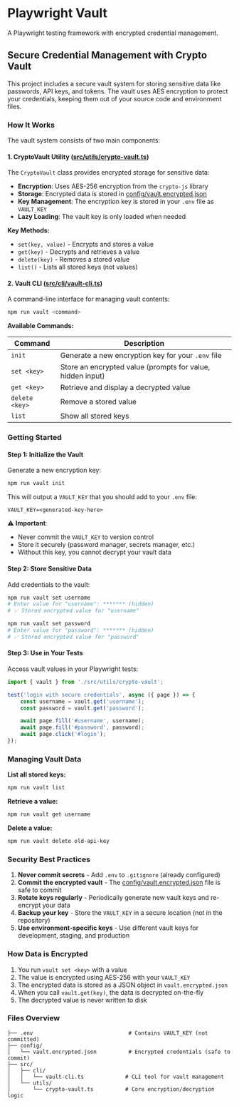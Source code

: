 # Playwright Vault

A Playwright testing framework with encrypted credential management.

## Secure Credential Management with Crypto Vault

This project includes a secure vault system for storing sensitive data like passwords, API keys, and tokens. The vault uses AES encryption to protect your credentials, keeping them out of your source code and environment files.

### How It Works

The vault system consists of two main components:

#### 1. CryptoVault Utility ([src/utils/crypto-vault.ts](src/utils/crypto-vault.ts))

The `CryptoVault` class provides encrypted storage for sensitive data:

- **Encryption**: Uses AES-256 encryption from the `crypto-js` library
- **Storage**: Encrypted data is stored in [config/vault.encrypted.json](config/vault.encrypted.json)
- **Key Management**: The encryption key is stored in your `.env` file as `VAULT_KEY`
- **Lazy Loading**: The vault key is only loaded when needed

**Key Methods:**
- `set(key, value)` - Encrypts and stores a value
- `get(key)` - Decrypts and retrieves a value
- `delete(key)` - Removes a stored value
- `list()` - Lists all stored keys (not values)

#### 2. Vault CLI ([src/cli/vault-cli.ts](src/cli/vault-cli.ts))

A command-line interface for managing vault contents:

```bash
npm run vault <command>
```

**Available Commands:**

| Command | Description |
|---------|-------------|
| `init` | Generate a new encryption key for your `.env` file |
| `set <key>` | Store an encrypted value (prompts for value, hidden input) |
| `get <key>` | Retrieve and display a decrypted value |
| `delete <key>` | Remove a stored value |
| `list` | Show all stored keys |

### Getting Started

#### Step 1: Initialize the Vault

Generate a new encryption key:

```bash
npm run vault init
```

This will output a `VAULT_KEY` that you should add to your `.env` file:

```
VAULT_KEY=<generated-key-here>
```

⚠️ **Important**:
- Never commit the `VAULT_KEY` to version control
- Store it securely (password manager, secrets manager, etc.)
- Without this key, you cannot decrypt your vault data

#### Step 2: Store Sensitive Data

Add credentials to the vault:

```bash
npm run vault set username
# Enter value for "username": ******* (hidden)
# ✅ Stored encrypted value for "username"

npm run vault set password
# Enter value for "password": ******* (hidden)
# ✅ Stored encrypted value for "password"
```

#### Step 3: Use in Your Tests

Access vault values in your Playwright tests:

```typescript
import { vault } from './src/utils/crypto-vault';

test('login with secure credentials', async ({ page }) => {
    const username = vault.get('username');
    const password = vault.get('password');

    await page.fill('#username', username);
    await page.fill('#password', password);
    await page.click('#login');
});
```

### Managing Vault Data

**List all stored keys:**
```bash
npm run vault list
```

**Retrieve a value:**
```bash
npm run vault get username
```

**Delete a value:**
```bash
npm run vault delete old-api-key
```

### Security Best Practices

1. **Never commit secrets** - Add `.env` to `.gitignore` (already configured)
2. **Commit the encrypted vault** - The [config/vault.encrypted.json](config/vault.encrypted.json) file is safe to commit
3. **Rotate keys regularly** - Periodically generate new vault keys and re-encrypt your data
4. **Backup your key** - Store the `VAULT_KEY` in a secure location (not in the repository)
5. **Use environment-specific keys** - Use different vault keys for development, staging, and production

### How Data is Encrypted

1. You run `vault set <key>` with a value
2. The value is encrypted using AES-256 with your `VAULT_KEY`
3. The encrypted data is stored as a JSON object in `vault.encrypted.json`
4. When you call `vault.get(key)`, the data is decrypted on-the-fly
5. The decrypted value is never written to disk

### Files Overview

```
├── .env                              # Contains VAULT_KEY (not committed)
├── config/
│   └── vault.encrypted.json          # Encrypted credentials (safe to commit)
├── src/
│   ├── cli/
│   │   └── vault-cli.ts             # CLI tool for vault management
│   └── utils/
│       └── crypto-vault.ts          # Core encryption/decryption logic
```
